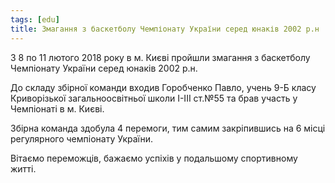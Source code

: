 ```yaml
---
tags: [edu]
title: Змагання з баскетболу Чемпіонату України серед юнаків 2002 р.н
---
```


З 8 по 11 лютого 2018 року в м. Києві пройшли змагання з баскетболу Чемпіонату України серед юнаків 2002 р.н.

До складу збірної команди входив Горобченко Павло, учень 9-Б класу Криворізької загальноосвітньої школи І-ІІІ ст.№55 та брав участь у Чемпіонаті в м. Києві.

Збірна команда здобула 4 перемоги, тим самим закріпившись на 6 місці регулярного чемпіонату України.

Вітаємо переможців, бажаємо успіхів у подальшому спортивному житті.

<slideshow id="72157693448047005"></slideshow>
